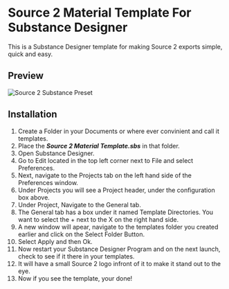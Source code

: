 # __Source 2 Material Template For Substance Designer__
This is a Substance Designer template for making Source 2 exports simple, quick and easy.

## __Preview__
![Source 2 Substance Preset](https://user-images.githubusercontent.com/32498714/129781318-481a3d63-f1f7-4c36-b474-2af839550011.png)

## Installation

1. Create a Folder in your Documents or where ever convinient and call it templates.
2. Place the ***Source 2 Material Template.sbs*** in that folder.
3. Open Substance Designer.
4. Go to Edit located in the top left corner next to File and select Preferences.
5. Next, navigate to the Projects tab on the left hand side of the Preferences window.
6. Under Projects you will see a Project header, under the configuration box above.
7. Under Project, Navigate to the General tab.
8. The General tab has a box under it named Template Directories. You want to select the + next to the X on the right hand side.
9. A new window will apear, navigate to the templates folder you created earlier and click on the Select Folder Button.
10. Select Apply and then Ok.
11. Now restart your Substance Designer Program and on the next launch, check to see if it there in your templates.
12. It will have a small Source 2 logo infront of it to make it stand out to the eye.
13. Now if you see the template, your done!
